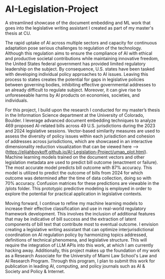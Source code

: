 # AI-Legislation-Project
A streamlined showcase of the document embedding and ML work that goes into the legislative writing assistant I created as part of my master's thesis at CU.


The rapid uptake of AI across multiple sectors and capacity for continuous adaptation pose serious challenges to regulation of the technology. Although this regulation aims to ensure the compliance of AI with ethical and productive societal contributions while maintaining innovative freedom, the United States federal government has provided limited regulatory leadership on the subject. By consequence, U.S. states have been tasked with developing individual policy approaches to AI issues. Leaving this process to states creates the potential for gaps in legislative policies between governing bodies, inhibiting effective governmental addresses to an already difficult to regulate subject. Moreover, it can give rise to unforeseeable harms by AI products on economies, societies, and individuals. 

For this project, I build upon the research I conducted for my master’s thesis in the Information Science department at the University of Colorado, Boulder. I leverage advanced document embedding techniques to analyze 469 proposed AI-related bills across 49 U.S. jurisdictions during the 2023 and 2024 legislative sessions. Vector-based similarity measures are used to assess the diversity of policy issues within each jurisdiction and cohesion of addresses across jurisdictions, which are showcased in an interactive dimensionality reduction visualization that can be viewed here --> (https://elijahboykoff.github.io/AI-Legislation-Project/umap_plot.html). Machine learning models trained on the document vectors and other legislation metadata are used to predict bill outcome (enactment or failure). The most accurate model predicts bill outcome with 87% accuracy. This model is utilized to predict the outcome of bills from 2024 for which outcome was determined after the time of data collection, doing so with 70% accuracy. Confusion matrices for these predictions are viewable in the /plots folder. This prototypic predictive modeling is employed in order to explore the potential for practical application in legislative contexts.

Moving forward, I continue to refine my machine learning models to increase their effective classification and use in real-world regulatory framework development. This involves the inclusion of additional features that may be indicative of bill success and the extraction of latent components of bill text that contribute most to eventual outcome. I envision creating a legislative writing assistant that can optimize interjurisdictional coordination on AI regulation policy by harmonizing topics addressed, definitions of technical phenomena, and legislative structure. This will require the integration of LLM APIs into this work, at which I am currently hacking away. Additionally, this project makes up the foundation of my work as a Research Associate for the University of Miami Law School's Law and AI Research Program. Through this program, I plan to submit this work for publication in leading AI, computing, and policy journals such as AI & Society and Policy & Internet.

